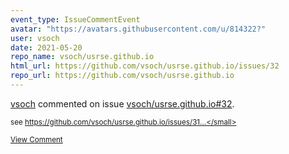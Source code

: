 ```yaml
---
event_type: IssueCommentEvent
avatar: "https://avatars.githubusercontent.com/u/814322?"
user: vsoch
date: 2021-05-20
repo_name: vsoch/usrse.github.io
html_url: https://github.com/vsoch/usrse.github.io/issues/32
repo_url: https://github.com/vsoch/usrse.github.io
---
```


<a href='https://github.com/vsoch' target='_blank'>vsoch</a> commented on issue <a href='https://github.com/vsoch/usrse.github.io/issues/32' target='_blank'>vsoch/usrse.github.io#32</a>.

<small>see https://github.com/vsoch/usrse.github.io/issues/31...</small>

<a href='https://github.com/vsoch/usrse.github.io/issues/32' target='_blank'>View Comment</a>